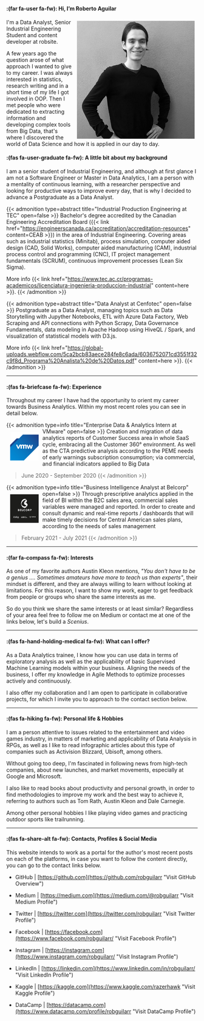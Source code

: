 # 


#### :(far fa-user fa-fw): Hi, I’m Roberto Aguilar




<p>
 <img align="right" width="310" height="310" src="images/profile_pic_about.jpg" hspace="8" vspace="5">I'm a Data Analyst, Senior Industrial Engineering Student and content developer at robsite.
 
 A few years ago the question arose of what approach I wanted to give to my career. I was always interested in statistics, research writing and in a short time of my life I got involved in OOP. Then I met people who were dedicated to extracting information and developing complex tools from Big Data, that's where I discovered the world of Data Science and how it is applied in our day to day.
</p>



#### :(fas fa-user-graduate fa-fw): A little bit about my background

I am a senior student of Industrial Engineering, and although at first glance I am not a Software Engineer or Master in Data Analytics, I am a person with a mentality of continuous learning, with a researcher perspective and looking for productive ways to improve every day, that is why I decided to advance a Postgraduate as a Data Analyst.


{{< admonition type=abstract title="Industrial Production Engineering at TEC" open=false >}}
Bachelor's degree accredited by the Canadian Engineering Accreditation Board ({{< link href="https://engineerscanada.ca/accreditation/accreditation-resources" content=CEAB >}}) in the area of Industrial Engineering. Covering areas such as industrial statistics (Minitab), process simulation, computer aided design (CAD, Solid Works), computer aided manufacturing (CAM), industrial process control and programming (CNC), IT project management fundamentals (SCRUM), continuous improvement processes (Lean Six Sigma).

More info {{< link href="https://www.tec.ac.cr/programas-academicos/licenciatura-ingenieria-produccion-industrial" content=here >}}.
{{< /admonition >}}

{{< admonition type=abstract title="Data Analyst at Cenfotec" open=false >}}
Postgraduate as a Data Analyst, managing topics such as Data Storytelling with Jupyther Notebooks, ETL with Azure Data Factory, Web Scraping and API connections with Python Scrapy, Data Governance Fundamentals, data modeling in Apache Hadoop using HiveQL / Spark, and visualization of statistical models with D3.js.

More info {{< link href="https://global-uploads.webflow.com/5ca2bcb83aece284fe8c6ada/6036752071cd3551f32c9f8d_Programa%20Analista%20de%20Datos.pdf" content=here >}}.
{{< /admonition >}}

---

#### :(fas fa-briefcase fa-fw): Experience

Throughout my career I have had the opportunity to orient my career towards Business Analytics. Within my most recent roles you can see in detail below.

{{< admonition type=info title="Enterprise Data & Analytics Intern at VMware" open=false >}}
<img width="75" height="75" src="images/vm_logo.png" align="left" hspace="10" vspace="10"> Creation and migration of data analytics reports of Customer Success area in whole SaaS cycle, embracing all the Customer 360° environment. As well as the CTA predictive analysis according to the PEME needs of early warnings subscription consumption; via commercial, and financial indicators applied to Big Data

> June 2020 - September 2020
  {{< /admonition >}}

{{< admonition type=info title="Business Intelligence Analyst at Belcorp" open=false >}}
<img width="75" height="75" src="images/bel_logo.jpg" align="left" hspace="10" vspace="10"> Through prescriptive analytics applied in the field of BI within the B2C sales area, commercial sales variables were managed and reported. In order to create and consult dynamic and real-time reports / dashboards that will make timely decisions for Central American sales plans, according to the needs of sales management

> February 2021 - July 2021
{{< /admonition >}}

---

#### :(far fa-compass fa-fw): Interests

As one of my favorite authors Austin Kleon mentions, _*"You don't have to be a genius .... Sometimes amateurs have more to teach us than experts"*_, their mindset is different, and they are always willing to learn without looking at limitations. For this reason, I want to show my work, eager to get feedback from people or groups who share the same interests as me.

So do you think we share the same interests or at least similar? Regardless of your area feel free to follow me on Medium or contact me at one of the links below, let's build a <i>Scenius</i>.

---

#### :(fas fa-hand-holding-medical fa-fw): What can I offer?

As a Data Analytics trainee, I know how you can use data in terms of exploratory analysis as well as the applicability of basic Supervised Machine Learning models within your business.
Aligning the needs of the business, I offer my knowledge in Agile Methods to optimize processes actively and continuously.

I also offer my collaboration and I am open to participate in collaborative projects, for which I invite you to approach to the contact section below.

---

#### :(fas fa-hiking fa-fw): Personal life & Hobbies

I am a person attentive to issues related to the entertainment and video games industry, in matters of marketing and applicability of Data Analysis in RPGs, as well as I like to read infographic articles about this type of companies such as Activision Blizzard, Ubisoft, among others.

Without going too deep, I'm fascinated in following news from high-tech companies, about new launches, and market movements, especially at Google and Microsoft.

I also like to read books about productivity and personal growth, in order to find methodologies to improve my work and the best way to achieve it, referring to authors such as Tom Rath, Austin Kleon and Dale Carnegie.

Among other personal hobbies I like playing video games and practicing outdoor sports like trailrunning.

---

#### :(fas fa-share-alt fa-fw): Contacts, Profiles & Social Media

This website intends to work as a portal for the author's most recent posts on each of the platforms, in case you want to follow the content directly, you can go to the contact links below.


* GitHub | [https://github.com](https://github.com/robguilarr "Visit GitHub Overview")

* Medium | [https://medium.com](https://medium.com/@robguilarr "Visit Medium Profile")

* Twitter | [https://twitter.com](https://twitter.com/robguilarr "Visit Twitter Profile")

* Facebook | [https://facebook.com](https://www.facebook.com/robguilarr/ "Visit Facebook Profile")

* Instagram | [https://instagram.com](https://www.instagram.com/robguilarr/ "Visit Instagram Profile") 

* LinkedIn | [https://linkedin.com](https://www.linkedin.com/in/robguilarr/ "Visit LinkedIn Profile")

* Kaggle | [https://kaggle.com](https://www.kaggle.com/razerhawk "Visit Kaggle Profile")

* DataCamp | [https://datacamp.com](https://www.datacamp.com/profile/robguilarr "Visit DataCamp Profile")









